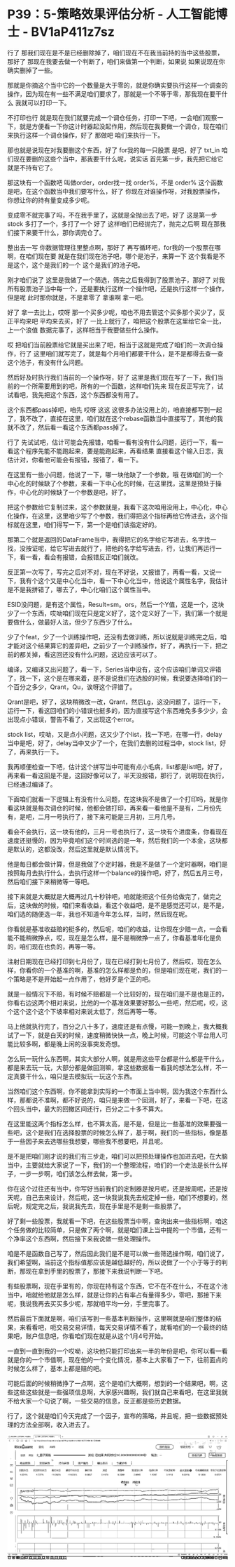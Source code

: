 # P39：5-策略效果评估分析 - 人工智能博士 - BV1aP411z7sz

行了 那我们现在是不是已经删除掉了，咱们现在不在我当前持的当中这些股票，那好了 那现在我要去做一个判断了，咱们来做第一个判断，如果说 如果说现在你确实删掉了一些。

那就是你摘这个当中它的一个数量是大于零的，就是你确实要执行这样一个调查的操作，因为现在有一些不满足咱们要求了，那就是一个不等于零，那我现在要干什么 我就可以打印一下。

不打印也行 就是现在我们就要完成一个调仓任务，打印一下吧，一会咱们观察一下，就是方便看一下你这计时器起没起作用，然后现在我要做一个调仓，现在咱们来执行这样一个调仓操作，好了 那做吧 咱们来执行一下。

那也就是说现在对我要删这个东西，好了 for我的每一只股票 是吧，好了 txt_in 咱们现在要删的这些个当中，那我要干什么呢，说实话 首先第一步，我先把它给它就是不持有它了。

那这块有一个函数吧 叫做order，order找一找 order%，不是 order% 这个函数是吧，在这个函数当中我们要写什么，好了 你现在对谁操作呀，对我股票操作，你想让你的持有量变成多少呢。

变成零不就完事了吗，不在我手里了，这就是全抛出去了吧，好了 这是第一步 stock 多打了一个，多打了一个 好了 这样咱们已经抛完了，抛完之后啊 现在那我们接下来要干什么，那你调完仓了。

整出去一写 你数据管理往里整点啊，那好了 再写循环吧，for我的一个股票在哪啊，在咱们现在要 就是在我们现在池子吧，哪个是池子，来算一下 这个我看是不是这个，这个是我们的一个 这个是我们的池子吧。

刚才咱们说了 这里是我做了一个筛选，筛完之后我得到了股票池子，那好了 对我所有股票池子当中每一个，还是要执行这样一个操作吧，还是执行这样一个操作，但是呢 此时那你就是，不是拿零了 拿谁啊 拿一吧。

好了 拿一去比上，哎呀 那一个买多少呢，咱也不用去管这个买多那个买少了，反正平均来吧 平均来去买，好了 一比上就行了，咱把这个股票在这里给它全一比，上一个浪值 数据完事了，这样相当于我要做些什么操作。

哎 把咱们当前股票给它就是买出来了吧，相当于这就是完成了咱们的一次调仓操作，行了 这里咱们就写完了，就是每个月咱们都要干什么，是不是都得去查一查这个池子，有没有什么问题。

然后好及时执行我们当前的一个操作呀，好了 这里是我们现在写了一下，我们当前的一个所需要用到的吧，所有的一个函数，这样咱们先来 现在反正写完了，试试看吧，我先把这个东西，这个东西都没有用了。

这个东西都pass掉吧，咱先 哎呀 这这 这很多办法没用上的，咱直接都写到一起了，我不改了，直接在这里，咱们就在这个rebase函数当中直接写了，其他的我就不改了，然后看一看这个东西都pass掉了。

行了 先试试吧，估计可能会先报错，咱看一看有没有什么问题，运行一下，看一看这个程序先能不能跑起来，要是能跑起来，再看结果 直接看这个输入日志，我估计对，你看他可能会有报错，报错了，看一下。

在这里有一些小问题，他说了一下，哪一块他缺了一个参数，哦 在做咱们的一个中心化的时候缺了个参数，来看一下中心化的时候，在这里找，这里是预处于操作，中心化的时候缺了一个参数是吧，好了。

把这个参数给它复制过来，这个参数就是，我看下这次咱用没用上，中心化，中心化操作，在这里，这里咱少写了个参数，我们得把这个指标再给它传进去，这个指标就在这里，咱们得写一下，第一个是咱们该指定好的。

那第二个就是返回的DataFrame当中，我得把它的名字给它写进去，名字找一找，没按证呢，给它写进去就行了，把他的名字给写进去，行，让我们再运行一下，看一看，看会有报错，会报错反正咱们就改。

反正第一次写了，写完之后对不对，现在不好说，又报错了，再看一看，又说一下，我有个这个又是中心化当中，看一下中心化当中，他说这个属性名字，我估计是不是我拼错了，哪去了，中心化咱们这个属性当中。

ESID没问题，是有这个属性，Result=sm。ors，然后一个Y值，这是一个，这块少了一个东西，哎呦咱们现在只是定义好了，这个定义好了一下，我们第一个就是要做什么，做最好人法，但少了东西少了什么。

少了个feat，少了一个训练操作吧，还没有去做训练，所以说就是训练完之后，咱才能对这个结果算它的差异吧，之前少了一个训练操作，好了，再执行一下，把之前的都关掉，看这回还没有什么问题，这边应该可以了。

编译，又编译又出问题了，看一下，Series当中没有，这个应该咱们单词又评错了，找一下，这个是在哪来着，是不是说我们在选股的时候，我说要选择咱们的一个百分之多少，Qrant，Qu，诶呀这个评错了。

Qrant是吧，好了，这块稍微改一改，Qrant，然后Lg，这没问题了，运行一下，运行一下，看这回咱们的小错误也挺多的，因为直接写这个东西难免多多少少，会出现点小错误，警告不看了，又出现这个error。

stock list，哎呦，又是点小问题，这又少了个list，找一下吧，在哪一行，delay当中是吧，好了，delay当中又少了一个，在我们去删的过程当中，stock list，好了，再来执行一下。

我再顺便检查一下吧，估计这个拼写当中可能有点小毛病，list都是list吧，好了，再来看一看这回是不是，这回好像可以了，半天没报错，那行了，说明现在执行，已经通过编译了。

下面咱们就看一下逻辑上有没有什么问题，在这块我不是做了一个打印吗，就是你看这块就是每次调仓的时候，他都会做打印，再来看一看他是不是有，二月份先有，是吧，二月一号执行了，接下来可能是三月初，三月几号。

看会不会执行，这一块有他的，三月一号也执行了，这一块有个进度条，你看现在速度还挺慢的，因为毕竟咱们这个时间选的是一年，然后我们的一个本金，这块都是默认的，这都没改，然后这里就是默认情况下。

他是每日都会做计算，但是我做了个定时器，我是不是做了一个定时器啊，咱们是按照每月去执行什么，去执行这样一个balance的操作吧，好了，然后五月三号，然后咱们接下来稍微等一等吧。

接下来就是大概就是大概再过几十秒钟吧，咱就能把这个任务给做完了，做完之后，这块做的时候，咱们来看收益，看这个收益吧，是不是感觉还可以，是不是，咱们选的随便选一年，我也不知道今年怎么样，当时，然后现在呢。

你看就是基准收益赔的挺多的，然后呢，咱们的收益，让你现在少赔一点，一会看能不能稍微挣点，哎，现在是怎么样，是不是稍微挣一点了，你看基准年化是负的，咱们现在也负的，再等一等。

注射日期现在已经打印到七月份了，现在已经打到七月份了，然后哎，现在怎么样，你看你的一个基准的啊，基准的怎么样都是负的，但是咱们现在呢，我们的一个策略是不是开始起一点作用了，他好歹是个正的吧。

就是一般情况下不赔，有时候不赔都是一个比较好的，现在咱们是不是也是正的，你看右边这两个相对来说，比他的一个基准效果要好那么一些吧，然后呢，哎，这个这个这个这个下坡率相对来说太低了，然后再等一等。

马上他就执行完了，百分之八十多了，速度还是有点慢，可能一到晚上，我大概我试了一下，就是白天的时候，速度稍微快快一点，晚上时候，可能这个平台用人可能比较多啊，都是晚上闲的没事突发奇想。

怎么玩一玩什么东西啊，其实大部分人啊，就是用这些平台都是什么都是干什么，都是来去玩一玩，大部分都是做回测嘛，拿这些数据看一看我的想法怎么样，不一定真要干什么，咱只是去模拟玩一玩这个东西。

当然咱们这个东西啊，你不能拿到实际的一个市面上当中啊，因为我这个东西什么样，那都说不准啊，都不好说的，咱只是来做一个回测，好了，来看一下吧，在这个回头当中，最大的回撤区间还行，百分之二十多不算大。

在这里能这两个指标怎么样，也不算太高，是不是，但是比一些基准的效果要强一些吧，这个是我们在选择股票的时候怎么样了，基于啊，我们的一些指标，像是基于一些因子来去选哪些我想要，哪些我不想要吧，并且呢。

是不是把咱们刚才说的我们有三步走，咱们可以把预处理操作也加进去吧，在大脑当中，主要就给大家说了一下，我们的一个整理流程，咱们的一个走法是长什么样子，一步一步啊，咱们该怎么样去做，第一步。

你在这个过往还有当中，你写好当前我们的定制器是按月呢，还是按周呢，还是按天呢，自己去来设计，然后呢，这一块我说我先去规定掉一些，咱们不想要的，然后呢，规定完之后，我说我先去，现在手里是不是剩一些股票了。

好了剩一些股票，我就看一下吧，在这些股票当中啊，查询出来一些指标啊，咱这个任务做的比较简单，只是做了两个啊，就是咱们课上当中提的一个市值，还有一个净率这个东西啊，然后接下来我说做一些处理操作。

咱是不是函数自己写了，然后因此我们是不是可以做一些筛选操作啊，咱们说了，我们希望啊，当前这个指标值那应该是越低越好的，所以说做了一个小于等于的判断，那现在拿到手里的股票了，那接下来我说判断一下吧。

有些股票啊，现在手里有的，你现在持有这个东西，它不在不在什么，不在这个池当中，咱就给他就是怎么样，就是让你的占有率占有量得多少，零吧，那接下来呢，我说我再去买买多少呢，那就咱平均一分，手里完事了。

然后最后下面就是啊，咱们该写到一些基本判断操作，这里啊就是咱们整体的结果，来看看吧，呃交易交易详情，每天交易详情不看了，就看咱们的一个最终的结果吧，账户信息吧，你看咱们现在就是从这个1月4号开始。

一直到一直到我的一个哎呦，这块他只能打印出来一半的年份是吧，你可以看一看就是你的一个市值啊，现在他的一个变化情况，基本上大家看了一下，往前面点的时候怎么样了，基本上都是赔的吧。

可能后面的时候稍微挣了一点啊，这个是咱们大概啊，想到的一个结果吧，啊，这些这些这些就是一些强项信息啊，大家感兴趣啊，我们就自己来看吧，在这里我就不给大家一个句说了啊，一些交易的信息，反正都是些历史数据。

行了，这个就是咱们今天完成了一个因子，宣布的策略，并且呢，把一些数据预处理的方法全部啊，收入进去了。

![](img/93060691f34d9e1de62a0f7bb5eaeadc_1.png)